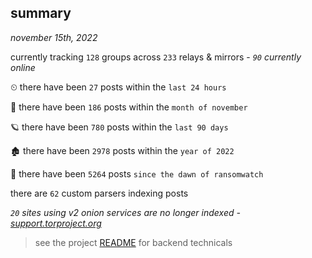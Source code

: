 
## summary
_november 15th, 2022_

currently tracking `128` groups across `233` relays & mirrors - _`90` currently online_

⏲ there have been `27` posts within the `last 24 hours`

🦈 there have been `186` posts within the `month of november`

🪐 there have been `780` posts within the `last 90 days`

🏚 there have been `2978` posts within the `year of 2022`

🦕 there have been `5264` posts `since the dawn of ransomwatch`

there are `62` custom parsers indexing posts

_`20` sites using v2 onion services are no longer indexed - [support.torproject.org](https://support.torproject.org/onionservices/v2-deprecation/)_

> see the project [README](https://github.com/joshhighet/ransomwatch#ransomwatch--) for backend technicals
